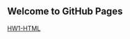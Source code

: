 ## Welcome to GitHub Pages

[HW1-HTML](https://bu-ie-360.github.io/spring22-yigiterkocak/yigit_hw1_360.html)

